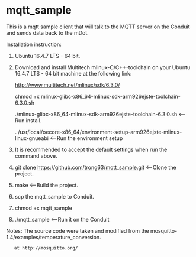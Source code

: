 # mqtt_sample
This is a mqtt sample client that will talk to the MQTT server on the Conduit and sends data back to the mDot.

Installation instruction:

1. Ubuntu 16.4.7 LTS - 64 bit.

2. Download and install Multitech mlinux-C/C++-toolchain on your Ubuntu 16.4.7 LTS - 64 bit machine at the following link:

   http://www.multitech.net/mlinux/sdk/6.3.0/

   chmod +x mlinux-glibc-x86_64-mlinux-sdk-arm926ejste-toolchain-6.3.0.sh

   ./mlinux-glibc-x86_64-mlinux-sdk-arm926ejste-toolchain-6.3.0.sh <--Run install.

   . /usr/local/oecore-x86_64/environment-setup-arm926ejste-mlinux-linux-gnueabi <--Run the environment setup

3. It is recommended to accept the default settings when run the command above.

4. git clone https://github.com/trong63/mqtt_sample.git <--Clone the project.

5. make <--Build the project.

6. scp the mqtt_sample to Conduit.

7. chmod +x mqtt_sample

8. ./mqtt_sample <--Run it on the Conduit

Notes: The source code were taken and modified from the mosquitto-1.4/examples/temperature_conversion.
       
       at http://mosquitto.org/


